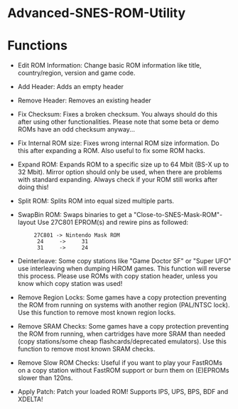 # Advanced-SNES-ROM-Utility

# Functions

- Edit ROM Information: Change basic ROM information like title, country/region, version and game code.

- Add Header: Adds an empty header

- Remove Header: Removes an existing header

- Fix Checksum: Fixes a broken checksum. You always should do this after using other functionalities. Please note that some beta or demo ROMs have an odd checksum anyway...

- Fix Internal ROM size: Fixes wrong internal ROM size information. Do this after expanding a ROM. Also useful to fix some ROM hacks.

- Expand ROM: Expands ROM to a specific size up to 64 Mbit (BS-X up to 32 Mbit). Mirror option should only be used, when there are problems with standard expanding. Always check if your ROM still works after doing this!

- Split ROM: Splits ROM into equal sized multiple parts.

- SwapBin ROM: Swaps binaries to get a "Close-to-SNES-Mask-ROM"-layout Use 27C801 EPROM(s) and rewire pins as followed:

      	   27C801 -> Nintendo Mask ROM
      	   	24     ->     31
      	   	31     ->     24


- Deinterleave: Some copy stations like "Game Doctor SF" or "Super UFO" use interleaving when dumping HiROM games. This function will reverse this process. Please use ROMs with copy station header, unless you know which copy station was used!

- Remove Region Locks: Some games have a copy protection preventing the ROM from running on systems with another region (PAL/NTSC lock). Use this function to remove most known region locks.

- Remove SRAM Checks: Some games have a copy protection preventing the ROM from running, when cartridges have more SRAM than needed (copy stations/some cheap flashcards/deprecated emulators). Use this function to remove most known SRAM checks.

- Remove Slow ROM Checks: Useful if you want to play your FastROMs on a copy station without FastROM support or burn them on (E)EPROMs slower than 120ns.

- Apply Patch: Patch your loaded ROM! Supports IPS, UPS, BPS, BDF and XDELTA!
